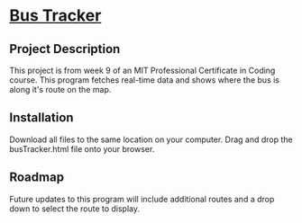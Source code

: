 # <a href="https://github.com/akabor/BusTracker">Bus Tracker</a>

## Project Description

This project is from week 9 of an MIT Professional Certificate in Coding course. This program fetches real-time data and shows where the bus is along it's route on the map.

## Installation

Download all files to the same location on your computer. Drag and drop the busTracker.html file onto your browser.

## Roadmap

Future updates to this program will include additional routes and a drop down to select the route to display.
